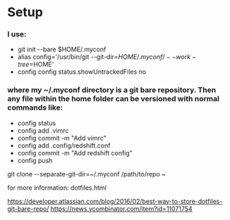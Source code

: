 # Setup
### I use:
* git init --bare $HOME/.myconf
* alias config='/usr/bin/git --git-dir=$HOME/.myconf/ --work-tree=$HOME'
* config config status.showUntrackedFiles no
### where my ~/.myconf directory is a git bare repository. Then any file within the home folder can be versioned with normal commands like:
* config status
* config add .vimrc
* config commit -m "Add vimrc"
* config add .config/redshift.conf
* config commit -m "Add redshift config"
* config push

git clone --separate-git-dir=~/.myconf /path/to/repo ~

for more information: dotfiles.html

https://developer.atlassian.com/blog/2016/02/best-way-to-store-dotfiles-git-bare-repo/
https://news.ycombinator.com/item?id=11071754
